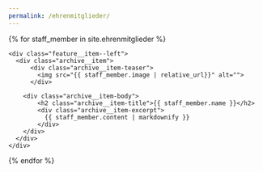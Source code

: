 ```yaml
---
permalink: /ehrenmitglieder/
---
```


<div class="feature__wrapper">

{% for staff_member in site.ehrenmitglieder %}

    <div class="feature__item--left">
      <div class="archive__item">
          <div class="archive__item-teaser">
            <img src="{{ staff_member.image | relative_url}}" alt="">
          </div>

        <div class="archive__item-body">
            <h2 class="archive__item-title">{{ staff_member.name }}</h2>
            <div class="archive__item-excerpt">
              {{ staff_member.content | markdownify }}
            </div>
        </div>
      </div>
    </div>
  {% endfor %}

</div>
